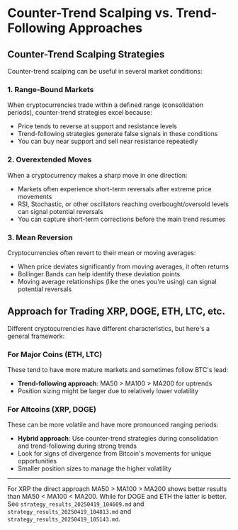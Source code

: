 # Counter-Trend Scalping vs. Trend-Following Approaches
## Counter-Trend Scalping Strategies
Counter-trend scalping can be useful in several market conditions:
### 1. Range-Bound Markets
When cryptocurrencies trade within a defined range (consolidation periods), counter-trend strategies excel because:
- Price tends to reverse at support and resistance levels
- Trend-following strategies generate false signals in these conditions
- You can buy near support and sell near resistance repeatedly

### 2. Overextended Moves
When a cryptocurrency makes a sharp move in one direction:
- Markets often experience short-term reversals after extreme price movements
- RSI, Stochastic, or other oscillators reaching overbought/oversold levels can signal potential reversals
- You can capture short-term corrections before the main trend resumes

### 3. Mean Reversion
Cryptocurrencies often revert to their mean or moving averages:
- When price deviates significantly from moving averages, it often returns
- Bollinger Bands can help identify these deviation points
- Moving average relationships (like the ones you're using) can signal potential reversals

## Approach for Trading XRP, DOGE, ETH, LTC, etc.
Different cryptocurrencies have different characteristics, but here's a general framework:
### For Major Coins (ETH, LTC)
These tend to have more mature markets and sometimes follow BTC's lead:
- **Trend-following approach**: MA50 > MA100 > MA200 for uptrends
- Position sizing might be larger due to relatively lower volatility

### For Altcoins (XRP, DOGE)
These can be more volatile and have more pronounced ranging periods:
- **Hybrid approach**: Use counter-trend strategies during consolidation and trend-following during strong trends
- Look for signs of divergence from Bitcoin's movements for unique opportunities
- Smaller position sizes to manage the higher volatility

---
For XRP the direct approach MA50 > MA100 > MA200 shows better results than
MA50 < MA100 < MA200.
While for DOGE and ETH the latter is better.
See `strategy_results_20250419_104609.md` and `strategy_results_20250419_104813.md` and
`strategy_results_20250419_105143.md`.

